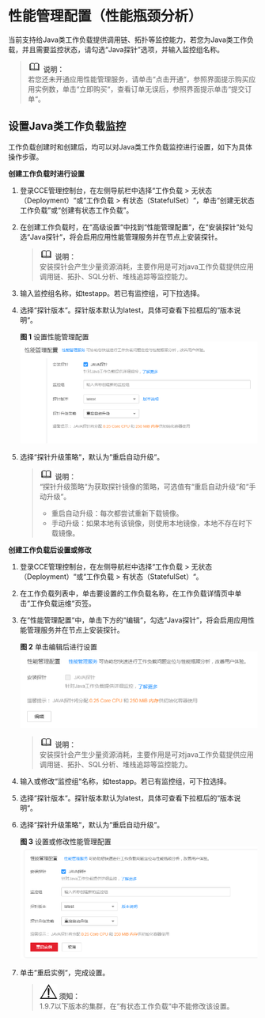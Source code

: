 # 性能管理配置（性能瓶颈分析）<a name="cce_01_0055"></a>

当前支持给Java类工作负载提供调用链、拓扑等监控能力，若您为Java类工作负载，并且需要监控状态，请勾选“Java探针”选项，并输入监控组名称。

>![](public_sys-resources/icon-note.gif) **说明：**   
>若您还未开通应用性能管理服务，请单击“点击开通“，参照界面提示购买应用实例数，单击“立即购买“，查看订单无误后，参照界面提示单击“提交订单“。  

## 设置Java类工作负载监控<a name="section62500100162257"></a>

工作负载创建时和创建后，均可以对Java类工作负载监控进行设置，如下为具体操作步骤。

**创建工作负载时进行设置**

1.  登录CCE管理控制台，在左侧导航栏中选择“工作负载 \> 无状态（Deployment）“或“工作负载 \> 有状态（StatefulSet）“，单击“创建无状态工作负载”或“创建有状态工作负载”。
2.  在创建工作负载时，在“高级设置“中找到“性能管理配置“，在“安装探针“处勾选“Java探针“，将会启用应用性能管理服务并在节点上安装探针。

    >![](public_sys-resources/icon-note.gif) **说明：**   
    >安装探针会产生少量资源消耗，主要作用是可对java工作负载提供应用调用链、拓扑、SQL分析、堆栈追踪等监控能力。  

3.  输入监控组名称，如testapp。若已有监控组，可下拉选择。
4.  选择“探针版本“。探针版本默认为latest，具体可查看下拉框后的“版本说明“。

    **图 1**  设置性能管理配置<a name="fig17232183811491"></a>  
    ![](figures/设置性能管理配置.png "设置性能管理配置")

5.  选择“探针升级策略“，默认为“重启自动升级“。

    >![](public_sys-resources/icon-note.gif) **说明：**   
    >“探针升级策略“为获取探针镜像的策略，可选值有“重启自动升级“和“手动升级“。  
    >-   重启自动升级：每次都尝试重新下载镜像。  
    >-   手动升级：如果本地有该镜像，则使用本地镜像，本地不存在时下载镜像。  


**创建工作负载后设置或修改**

1.  登录CCE管理控制台，在左侧导航栏中选择“工作负载 \> 无状态（Deployment）“或“工作负载 \> 有状态（StatefulSet）“。
2.  在工作负载列表中，单击要设置的工作负载名称，在工作负载详情页中单击“工作负载运维“页签。
3.  在“性能管理配置“中，单击下方的“编辑“，勾选“Java探针”，将会启用应用性能管理服务并在节点上安装探针。

    **图 2**  单击编辑后进行设置<a name="fig4370170103612"></a>  
    ![](figures/单击编辑后进行设置.png "单击编辑后进行设置")

    >![](public_sys-resources/icon-note.gif) **说明：**   
    >安装探针会产生少量资源消耗，主要作用是可对java工作负载提供应用调用链、拓扑、SQL分析、堆栈追踪等监控能力。  

4.  输入或修改“监控组“名称，如testapp。若已有监控组，可下拉选择。
5.  选择“探针版本“。探针版本默认为latest，具体可查看下拉框后的“版本说明“。
6.  选择“探针升级策略“，默认为“重启自动升级“。

    **图 3**  设置或修改性能管理配置<a name="fig51151188390"></a>  
    ![](figures/设置或修改性能管理配置.png "设置或修改性能管理配置")

7.  单击“重启实例“，完成设置。

    >![](public_sys-resources/icon-notice.gif) **须知：**   
    >1.9.7以下版本的集群，在“有状态工作负载“中不能修改该设置。  


